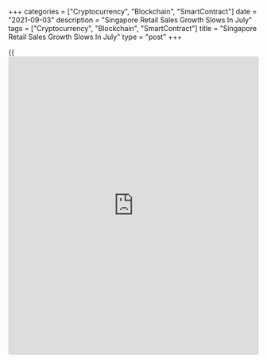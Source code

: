 +++
categories = ["Cryptocurrency", "Blockchain", "SmartContract"]
date = "2021-09-03"
description = "Singapore Retail Sales Growth Slows In July"
tags = ["Cryptocurrency", "Blockchain", "SmartContract"]
title = "Singapore Retail Sales Growth Slows In July"
type = "post"
+++

{{<iframe id="large-banner" src="https://www.bounty.group/#slide=2.0" width="100%" height="600" scrolling="no" style="border: 0px solid rgb(216, 221, 230); border-radius: 3px;">}}

Singapore retail sales increased at a softer pace in July, data from the
Department of Statistics showed on Friday.

Retail sales grew 0.2 percent year-on-year in July, after a 26.0 percent
rise in June.

Motor vehicle sales declined 9.8 percent annually in July, after an 80.6
percent growth in the previous month.

Excluding motor vehicles, retail sales gained 2.0 percent in June, after
a 19.2 percent rise in the preceding month.

Sales of petrol service stations gained 33.0 percent yearly in July and
those of watches and jewelry grew 10.4 percent.

Sales of supermarkets and hypermarkets increased 4.4 percent and sales
of computer and telecommunications equipment rose 4.2 percent.

On a monthly basis, retail sales grew 0.8 percent in July, after a 1.9
percent rise in the prior month.

For comments and feedback [contact](https://www.playgroundfx.com/contact/): editorial@rtt[news](https://www.letsplayfx.com/blog/forex-news-website/).com

[Economic News][1]

 **What parts of the world are seeing the best (and worst) economic
performances lately? Click[here][2] to check out our [Econ Scorecard][2]
and find out! See up-to-the-moment [ranking](https://www.playgroundfx.com/blog/crypto-exchange-ranking/)s for the best and worst
performers in [GDP][3], [unemployment rate][4], [inflation][5] and much
more.**

   1. www.rtt[news](https://www.letsplayfx.com/blog/forex-news-website/).com/Content/EconomicNews.aspx
   2. www.rtt[news](https://www.letsplayfx.com/blog/forex-news-website/).com/economic-scorecard/world-rank/PPI/highest-performance.aspx
   3. www.rtt[news](https://www.letsplayfx.com/blog/forex-news-website/).com/economic-scorecard/world-rank/GDP/highest-performance.aspx
   4. www.rtt[news](https://www.letsplayfx.com/blog/forex-news-website/).com/economic-scorecard/world-rank/unemployment-rate/lowest-performance.aspx
   5. www.rtt[news](https://www.letsplayfx.com/blog/forex-news-website/).com/economic-scorecard/world-rank/CPI/highest-performance.aspx